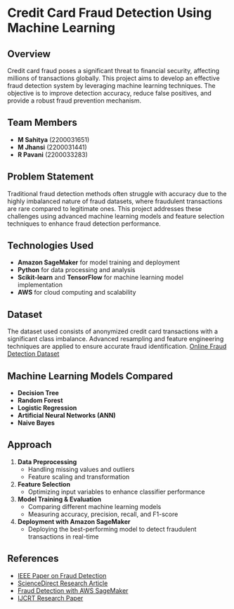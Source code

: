 # Credit Card Fraud Detection Using Machine Learning

## Overview
Credit card fraud poses a significant threat to financial security, affecting millions of transactions globally. This project aims to develop an effective fraud detection system by leveraging machine learning techniques. The objective is to improve detection accuracy, reduce false positives, and provide a robust fraud prevention mechanism.

## Team Members
- **M Sahitya** (2200031651)
- **M Jhansi** (2200031441)
- **R Pavani** (2200033283)

## Problem Statement
Traditional fraud detection methods often struggle with accuracy due to the highly imbalanced nature of fraud datasets, where fraudulent transactions are rare compared to legitimate ones. This project addresses these challenges using advanced machine learning models and feature selection techniques to enhance fraud detection performance.

## Technologies Used
- **Amazon SageMaker** for model training and deployment
- **Python** for data processing and analysis
- **Scikit-learn** and **TensorFlow** for machine learning model implementation
- **AWS** for cloud computing and scalability

## Dataset
The dataset used consists of anonymized credit card transactions with a significant class imbalance. Advanced resampling and feature engineering techniques are applied to ensure accurate fraud identification.
[Online Fraud Detection Dataset](https://www.kaggle.com/datasets/rizwanash/onlinefraud/data)

## Machine Learning Models Compared
- **Decision Tree**
- **Random Forest**
- **Logistic Regression**
- **Artificial Neural Networks (ANN)**
- **Naive Bayes**

## Approach
1. **Data Preprocessing**
   - Handling missing values and outliers
   - Feature scaling and transformation
2. **Feature Selection**
   - Optimizing input variables to enhance classifier performance
3. **Model Training & Evaluation**
   - Comparing different machine learning models
   - Measuring accuracy, precision, recall, and F1-score
4. **Deployment with Amazon SageMaker**
   - Deploying the best-performing model to detect fraudulent transactions in real-time



## References
- [IEEE Paper on Fraud Detection](https://ieeexplore.ieee.org/document/10493954)
- [ScienceDirect Research Article](https://www.sciencedirect.com/science/article/pii/S2666827024000793)
- [Fraud Detection with AWS SageMaker](https://aws.amazon.com/blogs/machine-learning/detect-fraudulent-transactions-using-machine-learning-with-amazon-sagemaker/)
- [IJCRT Research Paper](https://www.ijcrt.org/papers/IJCRT2408004.pdf)

